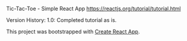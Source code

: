 Tic-Tac-Toe - Simple React App
https://reactjs.org/tutorial/tutorial.html

Version History:
1.0: Completed tutorial as is.

This project was bootstrapped with [Create React App](https://github.com/facebook/create-react-app).